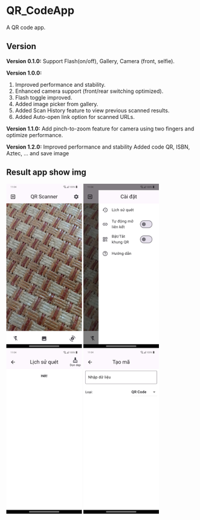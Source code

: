 # QR_CodeApp

A QR code app.

## Version
**Version 0.1.0:**
Support Flash(on/off), Gallery, Camera (front, selfie).

**Version 1.0.0:**
1. Improved performance and stability.
2. Enhanced camera support (front/rear switching optimized).
3. Flash toggle improved.
4. Added image picker from gallery.
5. Added Scan History feature to view previous scanned results.
6. Added Auto-open link option for scanned URLs.

**Version 1.1.0:**
Add pinch-to-zoom feature for camera using two fingers and optimize performance.

**Version 1.2.0:**
Improved performance and stability
Added code QR, ISBN, Aztec, ... and save image


## Result app show img
<img alt="home" width="200" src="assets/imgsResult/home_qr.jpg"> <img alt="tab bar" width="200" src="assets/imgsResult/tabbar_qr.jpg"> <img alt="history" width="200" src="assets/imgsResult/history_qr.jpg"> <img alt="create qr" width="200" src="assets/imgsResult/create_qr.jpg">